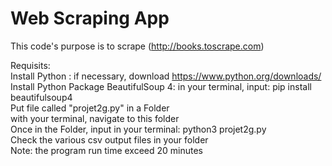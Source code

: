 # Web Scraping App
This code's purpose is to scrape (http://books.toscrape.com)

Requisits:  
Install Python : if necessary, download https://www.python.org/downloads/  
Install Python Package BeautifulSoup 4: in your terminal, input: pip install beautifulsoup4  
Put file called "projet2g.py" in a Folder  
with your terminal, navigate to this folder  
Once in the Folder, input in your terminal: python3 projet2g.py  
Check the various csv output files in your folder  
Note: the program run time exceed 20 minutes  
